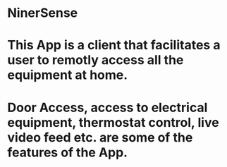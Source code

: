 # NinerSense
# This App is a client that facilitates a user to remotly access all the equipment at home.
# Door Access, access to electrical equipment, thermostat control, live video feed etc. are some of the features of the App.
